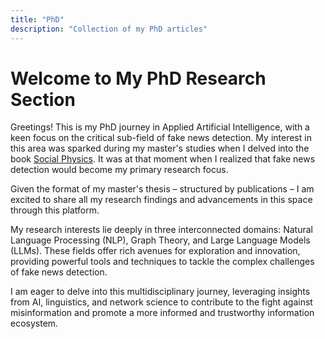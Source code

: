 ```yaml
---
title: "PhD"
description: "Collection of my PhD articles"
---
```


# Welcome to My PhD Research Section

Greetings! This is my PhD journey in Applied Artificial Intelligence, with a keen focus on the critical sub-field of fake news detection. My interest in this area was sparked during my master's studies when I delved into the book [Social Physics](https://www.amazon.es/Social-Physics-Spread-Lessons-Science/dp/1594205655). It was at that moment when I realized that fake news detection would become my primary research focus.

Given the format of my master's thesis – structured by publications – I am excited to share all my research findings and advancements in this space through this platform.

My research interests lie deeply in three interconnected domains: Natural Language Processing (NLP), Graph Theory, and Large Language Models (LLMs). These fields offer rich avenues for exploration and innovation, providing powerful tools and techniques to tackle the complex challenges of fake news detection.

I am eager to delve into this multidisciplinary journey, leveraging insights from AI, linguistics, and network science to contribute to the fight against misinformation and promote a more informed and trustworthy information ecosystem.
